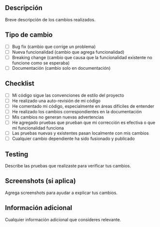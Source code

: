 ## Descripción
Breve descripción de los cambios realizados.

## Tipo de cambio
- [ ] Bug fix (cambio que corrige un problema)
- [ ] Nueva funcionalidad (cambio que agrega funcionalidad)
- [ ] Breaking change (cambio que causa que la funcionalidad existente no funcione como se esperaba)
- [ ] Documentación (cambio solo en documentación)

## Checklist
- [ ] Mi código sigue las convenciones de estilo del proyecto
- [ ] He realizado una auto-revisión de mi código
- [ ] He comentado mi código, especialmente en áreas difíciles de entender
- [ ] He realizado los cambios correspondientes en la documentación
- [ ] Mis cambios no generan nuevas advertencias
- [ ] He agregado pruebas que prueban que mi corrección es efectiva o que mi funcionalidad funciona
- [ ] Las pruebas nuevas y existentes pasan localmente con mis cambios
- [ ] Cualquier cambio dependiente ha sido fusionado y publicado

## Testing
Describe las pruebas que realizaste para verificar tus cambios.

## Screenshots (si aplica)
Agrega screenshots para ayudar a explicar tus cambios.

## Información adicional
Cualquier información adicional que consideres relevante.
